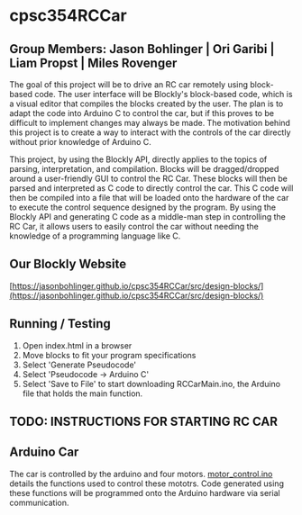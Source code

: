 # cpsc354RCCar

## Group Members: Jason Bohlinger | Ori Garibi | Liam Propst | Miles Rovenger

The goal of this project will be to drive an RC car remotely using block-based code. The user interface will be Blockly's block-based code, which is a visual editor that compiles the blocks created by the user. The plan is to adapt the code into Arduino C to control the car, but if this proves to be difficult to implement changes may always be made. The motivation behind this project is to create a way to interact with the controls of the car directly without prior knowledge of Arduino C.

This project, by using the Blockly API, directly applies to the topics of parsing, interpretation, and compilation.
Blocks will be dragged/dropped around a user-friendly GUI to control the RC Car.
These blocks will then be parsed and interpreted as C code to directly control the car.
This C code will then be compiled into a file that will be loaded onto the hardware of the car to execute the control sequence designed by the program.
By using the Blockly API and generating C code as a middle-man step in controlling the RC Car, it allows users to easily control the car without needing the knowledge of a programming language like C.

## Our Blockly Website

[https://jasonbohlinger.github.io/cpsc354RCCar/src/design-blocks/](https://jasonbohlinger.github.io/cpsc354RCCar/src/design-blocks/)

## Running / Testing

1. Open index.html in a browser
2. Move blocks to fit your program specifications
3. Select 'Generate Pseudocode'
4. Select 'Pseudocode -> Arduino C'
5. Select 'Save to File' to start downloading RCCarMain.ino, the Arduino file that holds the main function.

## TODO: INSTRUCTIONS FOR STARTING RC CAR

## Arduino Car

The car is controlled by the arduino and four motors. [motor_control.ino](https://github.com/jasonbohlinger/cpsc354RCCar/blob/main/motor_control.ino) details the functions used to control these mototrs. Code generated using these functions will be programmed onto the Arduino hardware via serial communication.
